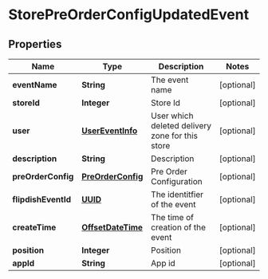 
# StorePreOrderConfigUpdatedEvent

## Properties
Name | Type | Description | Notes
------------ | ------------- | ------------- | -------------
**eventName** | **String** | The event name |  [optional]
**storeId** | **Integer** | Store Id |  [optional]
**user** | [**UserEventInfo**](UserEventInfo.md) | User which deleted delivery zone for this store |  [optional]
**description** | **String** | Description |  [optional]
**preOrderConfig** | [**PreOrderConfig**](PreOrderConfig.md) | Pre Order Configuration |  [optional]
**flipdishEventId** | [**UUID**](UUID.md) | The identitfier of the event |  [optional]
**createTime** | [**OffsetDateTime**](OffsetDateTime.md) | The time of creation of the event |  [optional]
**position** | **Integer** | Position |  [optional]
**appId** | **String** | App id |  [optional]



